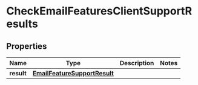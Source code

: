 

# CheckEmailFeaturesClientSupportResults


## Properties

| Name | Type | Description | Notes |
|------------ | ------------- | ------------- | -------------|
|**result** | [**EmailFeatureSupportResult**](EmailFeatureSupportResult) |  |  |



